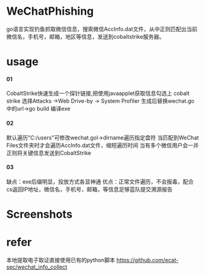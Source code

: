 # WeChatPhishing
go语言实现钓鱼抓取微信信息，搜索微信AccInfo.dat文件，从中正则匹配出当前微信名，手机号，邮箱，地区等信息，发送到cobaltstrike服务器。

# usage

#### 01
CobaltStrike快速生成一个探针链接,把使用javaapplet获取信息勾选上
cobalt strike 选择Attacks ->Web Drive-by -> System Profiler
生成后替换wechat.go中的url->go build 编译exe
#### 02
默认遍历"C:/users"可修改wechat.gol->dirname遍历指定盘符
当匹配到WeChat Files文件夹时才会遍历AccInfo.dat文件，缩短遍历时间
当有多个微信用户会一并正则将关键信息发送到CobaltStrike
#### 03
缺点：exe后缀明显，投放方式各显神通
优点：正常文件遍历，不会报毒，配合cs返回IP地址，微信名，手机号，邮箱，等信息足够蓝队提交溯源报告
# Screenshots

# refer
本地提取电子取证直接使用已有的python脚本 https://github.com/ecat-sec/wechat_info_collect
